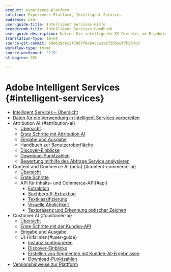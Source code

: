 ```yaml
---
product: experience-platform
solution: Experience Platform, Intelligent Services
audience: user
user-guide-title: Intelligent Services-Hilfe
breadcrumb-title: Intelligent Services-Handbuch
user-guide-description: Nutzen Sie intelligente KI-Dienste, um Ergebnisse zu generieren, Einblicke zu erhalten und Segmente aus Ihren Marketing-Ereignisdaten zu erstellen.
translation-type: tm+mt
source-git-commit: 698639d6c2f7897f0eb4cce2a1f265a0f7bb57c9
workflow-type: tm+mt
source-wordcount: '119'
ht-degree: 35%

---
```



# Adobe Intelligent Services {#intelligent-services}

- [Intelligent Services – Übersicht](home.md)
- [Daten für die Verwendung in Intelligent Services vorbereiten](data-preparation.md)
- Attribution AI {#attribution-ai}
   - [Übersicht](attribution-ai/overview.md)
   - [Erste Schritte mit Attribution AI](attribution-ai/getting-started.md)
   - [Eingabe und Ausgabe](attribution-ai/input-output.md)
   - [Handbuch zur Benutzeroberfläche](attribution-ai/user-guide.md)
   - [Discover-Einblicke](attribution-ai/discover-insights.md)
   - [Download-Punktzahlen](attribution-ai/download-scores.md)
   - [Bewertung mithilfe des Abfrage Service analysieren](attribution-ai/aai-query-service.md)
- Content and Commerce AI (beta) {#content-commerce-ai}
   - [Übersicht](content-commerce-ai/overview.md)
   - [Erste Schritte](content-commerce-ai/getting-started.md)
   - API für Inhalts- und Commerce-API{#api}
      - [Extraktion](content-commerce-ai/api/color-extraction.md)
      - [Suchbegriff-Extraktion](content-commerce-ai/api/keyword-extraction.md)
      - [Textklassifizierung](content-commerce-ai/api/text-classification.md)
      - [Visuelle Ähnlichkeit](content-commerce-ai/api/visual-similarity.md)
      - [Textpräsenz und Erkennung optischer Zeichen](content-commerce-ai/api/optical-character-recognition.md)
- Customer AI {#customer-ai}
   - [Übersicht](customer-ai/overview.md)
   - [Erste Schritte mit der Kunden-API](customer-ai/getting-started.md)
   - [Eingabe und Ausgabe](customer-ai/input-output.md)
   - UI-Hilfslinien{#user-guide}
      - [Instanz konfigurieren](customer-ai/user-guide/configure.md)
      - [Discover-Einblicke](customer-ai/user-guide/discover-insights.md)
      - [Erstellen von Segmenten mit Kunden-AI-Ergebnissen](customer-ai/user-guide/create-segment.md)
      - [Download-Punktzahlen](customer-ai/user-guide/download-scores.md)
- [Versionshinweise zur Plattform](https://docs.adobe.com/content/help/de-DE/experience-platform/release-notes/latest.html)
